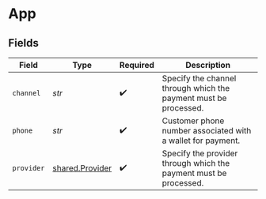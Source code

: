 # App


## Fields

| Field                                                             | Type                                                              | Required                                                          | Description                                                       |
| ----------------------------------------------------------------- | ----------------------------------------------------------------- | ----------------------------------------------------------------- | ----------------------------------------------------------------- |
| `channel`                                                         | *str*                                                             | :heavy_check_mark:                                                | Specify the channel through which the payment must be processed.  |
| `phone`                                                           | *str*                                                             | :heavy_check_mark:                                                | Customer phone number associated with a wallet for payment.       |
| `provider`                                                        | [shared.Provider](../../models/shared/provider.md)                | :heavy_check_mark:                                                | Specify the provider through which the payment must be processed. |